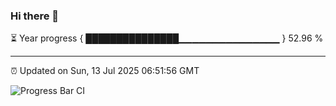 ### Hi there 👋

⏳ Year progress { ███████████████▁▁▁▁▁▁▁▁▁▁▁▁▁▁▁ } 52.96 %

---

⏰ Updated on Sun, 13 Jul 2025 06:51:56 GMT

![Progress Bar CI](https://github.com/IshwaranRudhara/GIT-ACTION/workflows/Progress%20Bar%20CI/badge.svg)
